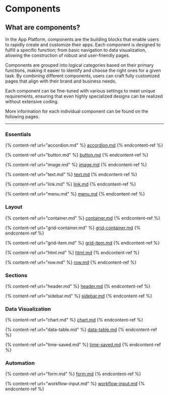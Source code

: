 # Components

## What are components?&#x20;

In the App Platform, components are the building blocks that enable users to rapidly create and customize their apps. Each component is designed to fulfill a specific function; from basic navigation to data visualization, allowing the construction of robust and user-friendly pages.&#x20;

Components are grouped into logical categories based on their primary functions, making it easier to identify and choose the right ones for a given task. By combining different components, users can craft fully customized pages that align with their brand and business needs.

Each component can be fine-tuned with various settings to meet unique requirements, ensuring that even highly specialized designs can be realized without extensive coding.

More information for each individual component can be found on the following pages.&#x20;

***

### Essentials

{% content-ref url="accordion.md" %}
[accordion.md](accordion.md)
{% endcontent-ref %}

{% content-ref url="button.md" %}
[button.md](button.md)
{% endcontent-ref %}

{% content-ref url="image.md" %}
[image.md](image.md)
{% endcontent-ref %}

{% content-ref url="text.md" %}
[text.md](text.md)
{% endcontent-ref %}

{% content-ref url="link.md" %}
[link.md](link.md)
{% endcontent-ref %}

{% content-ref url="menu.md" %}
[menu.md](menu.md)
{% endcontent-ref %}

### Layout

{% content-ref url="container.md" %}
[container.md](container.md)
{% endcontent-ref %}

{% content-ref url="grid-container.md" %}
[grid-container.md](grid-container.md)
{% endcontent-ref %}

{% content-ref url="grid-item.md" %}
[grid-item.md](grid-item.md)
{% endcontent-ref %}

{% content-ref url="html.md" %}
[html.md](html.md)
{% endcontent-ref %}

{% content-ref url="row.md" %}
[row.md](row.md)
{% endcontent-ref %}

### Sections

{% content-ref url="header.md" %}
[header.md](header.md)
{% endcontent-ref %}

{% content-ref url="sidebar.md" %}
[sidebar.md](sidebar.md)
{% endcontent-ref %}

### Data Visualization

{% content-ref url="chart.md" %}
[chart.md](chart.md)
{% endcontent-ref %}

{% content-ref url="data-table.md" %}
[data-table.md](data-table.md)
{% endcontent-ref %}

{% content-ref url="time-saved.md" %}
[time-saved.md](time-saved.md)
{% endcontent-ref %}

### Automation

{% content-ref url="form.md" %}
[form.md](form.md)
{% endcontent-ref %}

{% content-ref url="workflow-input.md" %}
[workflow-input.md](workflow-input.md)
{% endcontent-ref %}
